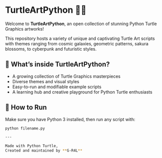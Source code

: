 # TurtleArtPython 🐢🎨

Welcome to **TurtleArtPython**, an open collection of stunning Python Turtle Graphics artworks!

This repository hosts a variety of unique and captivating Turtle Art scripts with themes ranging from cosmic galaxies, geometric patterns, sakura blossoms, to cyberpunk and futuristic styles.

## 🎨 What’s inside TurtleArtPython?

- A growing collection of Turtle Graphics masterpieces  
- Diverse themes and visual styles  
- Easy-to-run and modifiable example scripts  
- A learning hub and creative playground for Python Turtle enthusiasts  

## 🚀 How to Run

Make sure you have Python 3 installed, then run any script with:

```bash
python filename.py

---

Made with Python Turtle,  
Created and maintained by **G-R4L**
